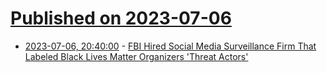 # [Published on 2023-07-06](index.md)

* [2023-07-06, 20:40:00](https://yro.slashdot.org/story/23/07/06/1751210/fbi-hired-social-media-surveillance-firm-that-labeled-black-lives-matter-organizers-threat-actors?utm_source=rss1.0mainlinkanon&utm_medium=feed) - [FBI Hired Social Media Surveillance Firm That Labeled Black Lives Matter Organizers 'Threat Actors'](https://yro.slashdot.org/story/23/07/06/1751210/fbi-hired-social-media-surveillance-firm-that-labeled-black-lives-matter-organizers-threat-actors?utm_source=rss1.0mainlinkanon&utm_medium=feed)

